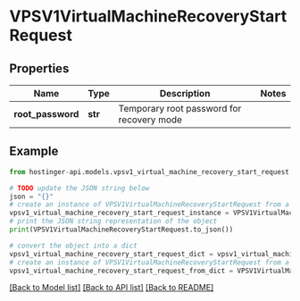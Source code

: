 # VPSV1VirtualMachineRecoveryStartRequest


## Properties

Name | Type | Description | Notes
------------ | ------------- | ------------- | -------------
**root_password** | **str** | Temporary root password for recovery mode | 

## Example

```python
from hostinger-api.models.vpsv1_virtual_machine_recovery_start_request import VPSV1VirtualMachineRecoveryStartRequest

# TODO update the JSON string below
json = "{}"
# create an instance of VPSV1VirtualMachineRecoveryStartRequest from a JSON string
vpsv1_virtual_machine_recovery_start_request_instance = VPSV1VirtualMachineRecoveryStartRequest.from_json(json)
# print the JSON string representation of the object
print(VPSV1VirtualMachineRecoveryStartRequest.to_json())

# convert the object into a dict
vpsv1_virtual_machine_recovery_start_request_dict = vpsv1_virtual_machine_recovery_start_request_instance.to_dict()
# create an instance of VPSV1VirtualMachineRecoveryStartRequest from a dict
vpsv1_virtual_machine_recovery_start_request_from_dict = VPSV1VirtualMachineRecoveryStartRequest.from_dict(vpsv1_virtual_machine_recovery_start_request_dict)
```
[[Back to Model list]](../README.md#documentation-for-models) [[Back to API list]](../README.md#documentation-for-api-endpoints) [[Back to README]](../README.md)


